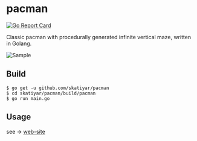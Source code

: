 # pacman

[![Go Report Card](https://goreportcard.com/badge/github.com/skatiyar/pacman)](https://goreportcard.com/report/github.com/skatiyar/pacman)

Classic pacman with procedurally generated infinite vertical maze, written in Golang.

![Sample](https://raw.githubusercontent.com/skatiyar/pacman/master/pacman.gif)



## Build

```
$ go get -u github.com/skatiyar/pacman
$ cd skatiyar/pacman/build/pacman
$ go run main.go
```


## Usage

see → [web-site](https://skatiyar.github.io/pacman/)
